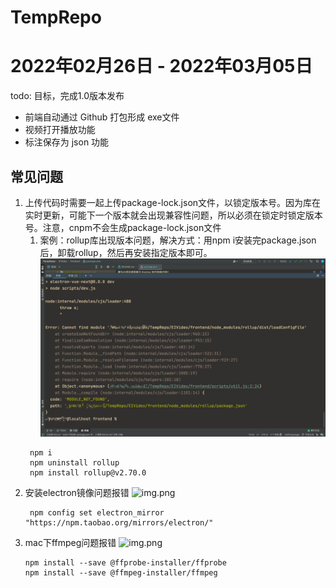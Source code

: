 # TempRepo

# 2022年02月26日 - 2022年03月05日

todo: 
目标，完成1.0版本发布

- 前端自动通过 Github 打包形成 exe文件
- 视频打开播放功能
- 标注保存为 json 功能
## 常见问题
1. 上传代码时需要一起上传package-lock.json文件，以锁定版本号。因为库在实时更新，可能下一个版本就会出现兼容性问题，所以必须在锁定时锁定版本号。注意，cnpm不会生成package-lock.json文件
   1. 案例：rollup库出现版本问题，解决方式：用npm i安装完package.json后，卸载rollup，然后再安装指定版本即可。
      ![img.png](imgs/img.png)
   ```shell
    npm i
    npm uninstall rollup
    npm install rollup@v2.70.0
    ```
2. 安装electron镜像问题报错
    ![img.png](imgs/electron.png)
   ```shell
    npm config set electron_mirror "https://npm.taobao.org/mirrors/electron/"
    ```
3. mac下ffmpeg问题报错
    ![img.png](imgs/ffmpeg.png)
    ```shell
   npm install --save @ffprobe-installer/ffprobe
   npm install --save @ffmpeg-installer/ffmpeg
    ```
